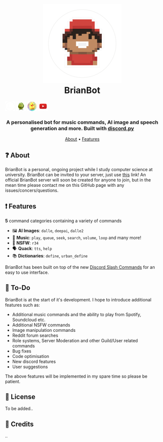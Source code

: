 <h1 align="center">
  <img src="https://github.com/JamesGardiner1/BrianBot-Online/blob/main/images/BrianBotProfile.png?raw=true" alt="BrianBot Profile" width="256" height="256">
  <br>
  BrianBot
  <br>
</h1>
<div id="banner">
    <div class="inline-block">
        <img src ="https://github.com/JamesGardiner1/BrianBot-Online/blob/main/images/Dalle2Logo.png?raw=true" alt="Dalle 2 Logo" width="32" height="32">
        <img src ="https://github.com/JamesGardiner1/BrianBot-Online/blob/main/images/DalleMiniLogoNew.png?raw=true" alt="Dalle Mini Logo" width="32" height="32">
        <img src ="https://github.com/JamesGardiner1/BrianBot-Online/blob/main/images/UberDuckLogo.png?raw=true" alt="UverDuck AI Logo" width="32" height="32">
        <img src ="https://github.com/JamesGardiner1/BrianBot-Online/blob/main/images/YoutubeLogo.png?raw=true alt="Youtube Logo" width="32" height="32""
    </div>
</div>

<h3 align=center>A personalised bot for music commands, AI image and speech generation and more. Built with <a href=https://github.com/Rapptz/discord.py>discord.py</a></h3>

<p align="center">
  <a href="#about">About</a>
  •
  <a href="#Features">Features</a>
</p>

## ❓ About

BrianBot is a personal, ongoing project while I study computer science at university. BrianBot can be invited to your server, just use [this](https://discord.com/api/oauth2/authorize?client_id=987829603118759936&permissions=8&scope=bot%20applications.commands) link!
An official BrianBot server will soon be created for anyone to join, but in the mean time please contact me on this GitHub page with any issues/concers/questions.

## ❗ Features

**5** command categories containing a variety of commands

*   🖼  **AI Images**: `dalle`, `deepai`, `dalle2`
*   🎵  **Music**: `play`, `queue`, `seek`, `search`, `volume`, `loop` and many more!
*   🔞  **NSFW**: `r34`
*   🗣️  **Quack**: `tts`, `help`
*   📚  **Dictionaries**: `define`, `urban_define`

BrianBot has been built on top of the new [Discord Slash Commands](https://discord.com/blog/slash-commands-are-here) for an easy to use interface.


## 📝 To-Do

BrianBot is at the start of it's development. I hope to introduce additional features such as:
  * Additional music commands and the ability to play from Spotify, Soundcloud etc.
  * Additional NSFW commands
  * Image manipulation commands
  * Reddit forum searches
  * Role systems, Server Moderation and other Guild/User related commands
  * Bug fixes
  * Code optimisation
  * New discord features
  * User suggestions
  
The above features will be implemented in my spare time so please be patient. 

## 📖 License

To be added..

## 📜 Credits
..
